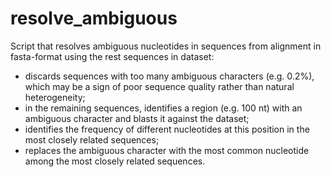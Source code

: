 # resolve_ambiguous
Script that resolves ambiguous nucleotides in sequences from alignment in fasta-format using the rest sequences in dataset:
 - 	discards sequences with too many ambiguous characters (e.g. 0.2%), which may be a sign of poor sequence quality rather than natural heterogeneity; 
 - 	in the remaining sequences, identifies a region (e.g. 100 nt) with an ambiguous character and blasts it against the dataset;
 - 	identifies the frequency of different nucleotides at this position in the most closely related sequences;
 - 	replaces the ambiguous character with the most common nucleotide among the most closely related sequences.

